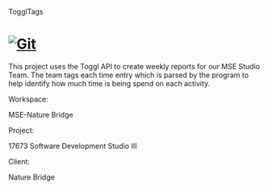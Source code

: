 TogglTags

[![Git](https://app.soluble.cloud/api/v1/public/badges/bcb9582e-fe52-4b22-9ee1-fc80f612fa52.svg?orgId=679096383598)](https://app.soluble.cloud/repos/details/github.com/desteves/toggltags?orgId=679096383598)  
=========

This project uses the Toggl API to create weekly reports for our MSE Studio Team. The team tags each time entry which is parsed by the program to help identify how much time is being spend on each activity.


Workspace:
	
MSE-Nature Bridge

Project:

17673 Software Development Studio III

Client:

Nature Bridge
